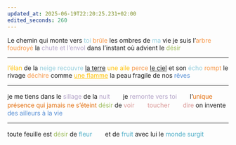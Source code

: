 ```yaml
---
updated_at: 2025-06-19T22:20:25.231+02:00
edited_seconds: 260
---
```

Le chemin qui monte vers <font color="#92cddc">toi</font>
<font color="#f79646">brûle</font> les ombres
de <font color="#92cddc">ma</font> vie
je suis l’<font color="#f79646">arbre foudroyé</font>
la <font color="#b2a2c7">chute et l’envol</font>
dans l’instant
où advient le <font color="#9bbb59">désir</font>
- - -
<font color="#ffc000">l’élan</font> de la <font color="#92cddc">neige</font>
<font color="#92cddc">recouvre</font> <u>la terre</u>
<span style="color:#ffc000; ">une aile</span> <font color="#f79646">perce</font> <u>le ciel</u>
et son <font color="#92cddc">écho</font> <font color="#f79646">rompt</font> le rivage
<font color="#f79646">déchire</font> comme <span style="color:#ffc000;text-decoration:underline">une flamme</span>
la peau fragile de nos <font color="#548dd4">rêves</font>
- - -
je me tiens dans le <font color="#b2a2c7">sillage</font>
de la <font color="#b2a2c7">nuit</font> ᅠᅠje <font color="#b2a2c7">remonte</font>
<font color="#b2a2c7">vers toi</font>ᅠᅠ l’<font color="#e36c09">unique</font>
<font color="#e36c09">présence qui jamais ne s’éteint</font>
<font color="#9bbb59">désir</font> de <font color="#d99694">voir ᅠᅠtoucher ᅠᅠdire</font>
on invente <font color="#548dd4">des ailleurs à la vie</font>
- - -
toute feuille est <font color="#9bbb59">désir</font>
de <font color="#4bacc6">fleur</font> ᅠᅠet de <font color="#4bacc6">fruit</font>
avec lui
le <font color="#4bacc6">monde surgit</font>
